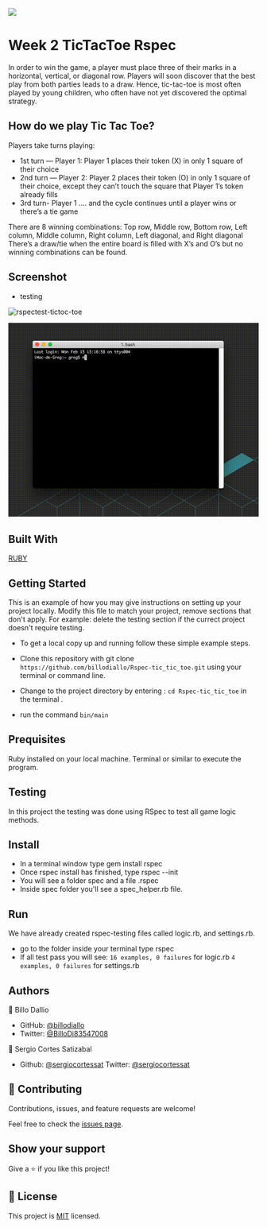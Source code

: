 ![](https://img.shields.io/badge/Microverse-blueviolet)

# Week 2 TicTacToe Rspec

In order to win the game, a player must place three of their marks in a horizontal, vertical, or diagonal row.
Players will soon discover that the best play from both parties leads to a draw.
Hence, tic-tac-toe is most often played by young children, who often have not yet discovered the optimal strategy. 

## How do we play Tic Tac Toe?

Players take turns playing: 
- 1st turn — Player 1: 
Player 1 places their token (X) in only 1 square of their choice
- 2nd turn — Player 2:
 Player 2 places their token (O) in only 1 square of their choice, except they can’t touch the square that Player 1’s token already fills
- 3rd turn- Player 1 …. and the cycle continues until a player wins or there’s a tie game

There are 8 winning combinations: Top row, Middle row, Bottom row, Left column, Middle column, Right column, Left diagonal, and Right diagonal
There’s a draw/tie when the entire board is filled with X’s and O’s but no winning combinations can be found.

## Screenshot
- testing

![rspectest-tictoc-toe](https://user-images.githubusercontent.com/11162987/108459668-2cf05a00-7288-11eb-9c1f-61079e7ce200.PNG)

![Screenshot](TicTacToe.gif)

## Built With
 [RUBY](https://github.com/billodiallo/Rspec-tic_tic_toe)

## Getting Started

This is an example of how you may give instructions on setting up your project locally. Modify this file to match your project, remove sections that don't apply. For example: delete the testing section if the currect project doesn't require testing.

- To get a local copy up and running follow these simple example steps.

- Clone this repository with git clone ```https://github.com/billodiallo/Rspec-tic_tic_toe.git``` using your terminal or command line.
- Change to the project directory by entering :
```cd Rspec-tic_tic_toe``` in the terminal .
- run the command ```bin/main```

## Prequisites

Ruby installed on your local machine.
Terminal or similar to execute the program.

## Testing
In this project the testing was done using RSpec to test all game logic methods.

## Install
- In a terminal window type gem install rspec
- Once rspec install has finished, type rspec --init
- You will see a folder spec and a file .rspec
- Inside spec folder you'll see a spec_helper.rb file.

## Run
We have already created rspec-testing files called logic.rb, and settings.rb.
- go to the folder inside your terminal type rspec
- If all test pass you will see:
 `16 examples, 0 failures` for logic.rb
 `4 examples, 0 failures` for settings.rb

## Authors

👤 Billo Dallio

- GitHub: [@billodiallo](https://github.com/billodiallo)
- Twitter: [@BilloDi83547008](https://twitter.com/BilloDi83547008)

👤 Sergio Cortes Satizabal

- Github: [@sergiocortessat](https://github.com/sergiocortessat)
Twitter: [@sergiocortessat](https://twitter.com/sergiocortessat)

## 🤝 Contributing

Contributions, issues, and feature requests are welcome!

Feel free to check the [issues page](https://github.com/greg0109/TicTacToe/issues).

## Show your support

Give a ⭐️ if you like this project!

## 📝 License

This project is [MIT](LICENSE) licensed.
